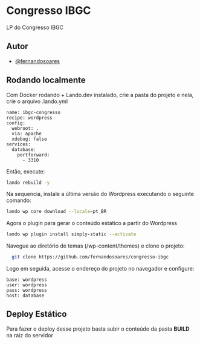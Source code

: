# Congresso IBGC

LP do Congresso IBGC

## Autor

- [@fernandosoares](https://www.github.com/fernandosoares)

## Rodando localmente

Com Docker rodando + Lando.dev instalado, crie a pasta do projeto e nela, crie o arquivo .lando.yml

```
name: ibgc-congresso
recipe: wordpress
config:
  webroot: .
  via: apache
  xdebug: false
services:
  database:
    portforward:
      - 3310
```

Então, execute:

```bash
lando rebuild -y
```

Na sequencia, instale a última versão do Wordpress executando o seguinte comando:

```bash
lando wp core download --locale=pt_BR
```

Agora o plugin para gerar o conteúdo estático a partir do Wordpress

```bash
lando wp plugin install simply-static --activate
```

Navegue ao diretório de temas (/wp-content/themes) e clone o projeto:

```bash
  git clone https://github.com/fernandosoares/congresso-ibgc
```

Logo em seguida, acesse o endereço do projeto no navegador e configure:

```
base: wordpress
user: wordpress
pass: wordpress
host: database
```

## Deploy Estático

Para fazer o deploy desse projeto basta subir o conteúdo da pasta **BUILD** na raiz do servidor

